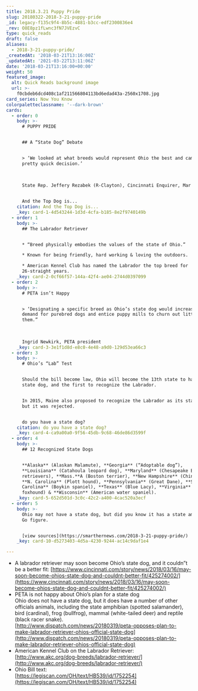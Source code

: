 ```yaml
---
title: 2018.3.21 Puppy Pride
slug: 20180322-2018-3-21-puppy-pride
_id: legacy-f135c9f4-8b5c-4881-b3cc-edf2300836e4
_rev: O8E8pz1fLwnc3fN7JVEzvC
type: quick_reads
draft: false
aliases:
  - 2018-3-21-puppy-pride/
_createdAt: '2018-03-21T13:16:00Z'
_updatedAt: '2021-03-22T13:11:06Z'
date: '2018-03-21T13:16:00+00:00'
weight: 50
featured_image:
  alt: Quick Reads background image
  url: >-
    f0cbdeb6dcd408c1af211566804113bd6edad43a-2560x1708.jpg
card_series: Now You Know
colorpaletteclassname: '--dark-brown'
cards:
  - order: 0
    body: >-
      # PUPPY PRIDE


      ## A “State Dog” Debate


      > ‘We looked at what breeds would represent Ohio the best and came to a
      pretty quick decision.’  
        
        
        
      State Rep. Jeffery Rezabek (R-Clayton), Cincinnati Enquirer, Mar 16, 2018


      And the Top Dog is...
    citation: And the Top Dog is...
    _key: card-1-4d543244-1d3d-4cfa-b185-8e2f9740149b
  - order: 1
    body: >-
      ## The Labrador Retriever


      * “Breed physically embodies the values of the state of Ohio.”

      * Known for being friendly, hard working & loving the outdoors.

      * American Kennel Club has named the Labrador the top breed for
      26-straight years.
    _key: card-2-0cf66f57-144a-42f4-ae04-2744d0397099
  - order: 2
    body: >-
      # PETA isn’t Happy


      > ‘Designating a specific breed as Ohio’s state dog would increase the
      demand for purebred dogs and entice puppy mills to churn out litters of
      them.”  
        
        
        
      Ingrid Newkirk, PETA president
    _key: card-3-3e1f1d8d-e8c0-4e48-a9d0-129d53ea66c3
  - order: 3
    body: >-
      # Ohio’s “Lab” Test


      Should the bill become law, Ohio will become the 13th state to have a
      state dog, and the first to recognize the Labrador.


      In 2015, Maine also proposed to recognize the Labrador as its state dog,
      but it was rejected.


      do you have a state dog?
    citation: do you have a state dog?
    _key: card-4-ca9a00a0-9f56-45db-9c68-46de86d3599f
  - order: 4
    body: >-
      ## 12 Recognized State Dogs


      **Alaska** (Alaskan Malamute), **Georgia** (“Adoptable dog”),
      **Louisiana** (Catahoula leopard dog), **Maryland** (Chesapeake Bay
      retrievers), **Mass.**A (Boston terrier), **New Hampshire** (Chinook),
      **N. Carolina** (Plott hound), **Pennsylvania** (Great Dane), **S.
      Carolina** (Boykin spaniel), **Texas** (Blue Lacy), **Virginia** (American
      foxhound) & **Wisconsin** (American water spaniel).
    _key: card-5-652d501d-3c0c-42c2-a400-4cac520a3ecf
  - order: 5
    body: >-
      Ohio may not have a state dog, but did you know it has a state amphibian?
      Go figure.


      [view sources](https://smarthernews.com/2018-3-21-puppy-pride/)
    _key: card-10-d5273403-4d5a-4230-9244-ac14c9daf1e4

---
```

* A labrador retriever may soon become Ohio’s state dog, and it couldn”t be a better fit: [https://www.cincinnati.com/story/news/2018/03/16/may-soon-become-ohios-state-dog-and-couldnt-better-fit/425274002/](https://www.cincinnati.com/story/news/2018/03/16/may-soon-become-ohios-state-dog-and-couldnt-better-fit/425274002/)
* PETA is not happy about Ohio’s plan for a state dog  
Ohio does not have a state dog, but it does have a number of other officials animals, including the state amphibian (spotted salamander), bird (cardinal), frog (bullfrog), mammal (white-tailed deer) and reptile (black racer snake).  
[http://www.dispatch.com/news/20180319/peta-opposes-plan-to-make-labrador-retriever-ohios-official-state-dog](http://www.dispatch.com/news/20180319/peta-opposes-plan-to-make-labrador-retriever-ohios-official-state-dog)
* American Kennel Club on the Labrador Retriever:  
[http://www.akc.org/dog-breeds/labrador-retriever/](http://www.akc.org/dog-breeds/labrador-retriever/)
* Ohio Bill text:  
[https://legiscan.com/OH/text/HB539/id/1752254](https://legiscan.com/OH/text/HB539/id/1752254)